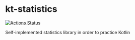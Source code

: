 # kt-statistics

[![Actions Status](https://github.com/AlexMiroshnikov/kt-statistics/workflows/CI/badge.svg)](https://github.com/AlexMiroshnikov/kt-statistics/actions)

Self-implemented statistics library in order to practice Kotlin
